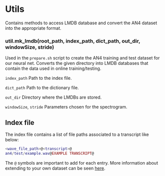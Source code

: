 # Utils

Contains methods to access LMDB database and convert the AN4 dataset into the appropriate format.

### util.mk_lmdb(root_path, index_path, dict_path, out_dir, windowSize, stride)

Used in the `prepare.sh` script to create the AN4 training and test dataset for our neural net. Converts the
given directory into LMDB databases that contain the data used in online training/testing.

`index_path` Path to the index file.

`dict_path` Path to the dictionary file.

`out_dir` Directory where the LMDBs are stored.

`windowSize`, `stride` Parameters chosen for the spectrogram.

## Index file

The index file contains a list of file paths associated to a transcript like below:

```lua
<wave_file_path>@<transcript>@
an4/test/example.wav@EXAMPLE TRANSCRIPT@
```

The ```@``` symbols are important to add for each entry. More information about extending to your own dataset can be
seen [here](https://github.com/SeanNaren/CTCSpeechRecognition/wiki/Adding-Custom-Datasets).